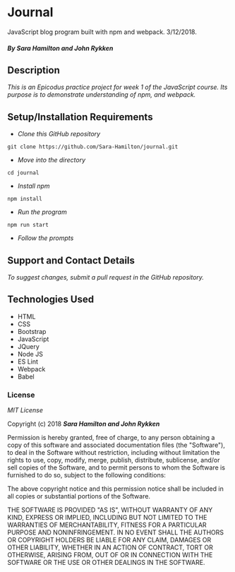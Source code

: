 # Journal
JavaScript blog program built with npm and webpack. 3/12/2018.

#### _By Sara Hamilton and John Rykken_

## Description
_This is an Epicodus practice project for week 1 of the JavaScript course. Its purpose is to demonstrate understanding of npm, and webpack._


## Setup/Installation Requirements

* _Clone this GitHub repository_

```
git clone https://github.com/Sara-Hamilton/journal.git
```

* _Move into the directory_

```
cd journal
```

* _Install npm_

```
npm install
```
* _Run the program_

```
npm run start
```
* _Follow the prompts_


## Support and Contact Details

_To suggest changes, submit a pull request in the GitHub repository._

## Technologies Used

* HTML
* CSS
* Bootstrap
* JavaScript
* JQuery
* Node JS
* ES Lint
* Webpack
* Babel

### License

*MIT License*

Copyright (c) 2018 **_Sara Hamilton and John Rykken_**

Permission is hereby granted, free of charge, to any person obtaining a copy
of this software and associated documentation files (the "Software"), to deal
in the Software without restriction, including without limitation the rights
to use, copy, modify, merge, publish, distribute, sublicense, and/or sell
copies of the Software, and to permit persons to whom the Software is
furnished to do so, subject to the following conditions:

The above copyright notice and this permission notice shall be included in all
copies or substantial portions of the Software.

THE SOFTWARE IS PROVIDED "AS IS", WITHOUT WARRANTY OF ANY KIND, EXPRESS OR
IMPLIED, INCLUDING BUT NOT LIMITED TO THE WARRANTIES OF MERCHANTABILITY,
FITNESS FOR A PARTICULAR PURPOSE AND NONINFRINGEMENT. IN NO EVENT SHALL THE
AUTHORS OR COPYRIGHT HOLDERS BE LIABLE FOR ANY CLAIM, DAMAGES OR OTHER
LIABILITY, WHETHER IN AN ACTION OF CONTRACT, TORT OR OTHERWISE, ARISING FROM,
OUT OF OR IN CONNECTION WITH THE SOFTWARE OR THE USE OR OTHER DEALINGS IN THE
SOFTWARE.

